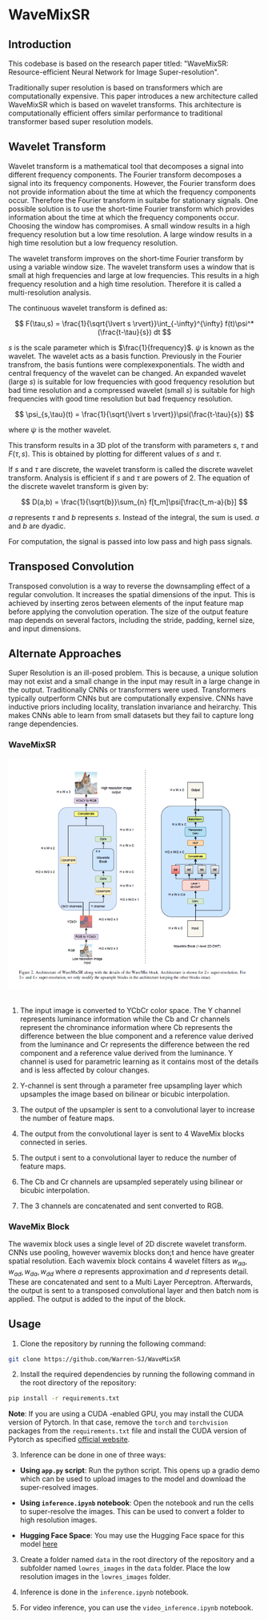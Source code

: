 # WaveMixSR

## Introduction

This codebase is based on the research paper titled: "WaveMixSR: Resource-efficient Neural Network for Image Super-resolution". 

Traditionally super resolution is based on transformers which are computationally expensive. This paper introduces a new architecture called WaveMixSR which is based on wavelet transforms. This architecture is computationally efficient offers similar performance to traditional transformer based super resolution models.

## Wavelet Transform

Wavelet transform is a mathematical tool that decomposes a signal into different frequency components. The Fourier transform decomposes a signal into its frequency components. However, the Fourier transform does not provide information about the time at which the frequency components occur. Therefore the Fourier transform in suitabe for stationary signals. One possible solution is to use the short-time Fourier transform which provides information about the time at which the frequency components occur. Choosing the window has compromises. A small window results in a high frequency resolution but a low time resolution. A large window results in a high time resolution but a low frequency resolution.

The wavelet transform improves on the short-time Fourier transform by using a variable window size. The wavelet transform uses a window that is small at high frequencies and large at low frequencies. This results in a high frequency resolution and a high time resolution. Therefore it is called a multi-resolution analysis.

The continuous wavelet transform is defined as:

$$ F(\tau,s) = \frac{1}{\sqrt{\lvert s \rvert}}\int_{-\infty}^{\infty} f(t)\psi^*(\frac{t-\tau}{s}) dt $$

$s$ is the scale parameter which is $\frac{1}{frequency}$. $\psi$ is known as the wavelet. The wavelet acts as a basis function. Previously in the Fourier transfrom, the basis funtions were complexexponentials. The width and central frequency of the wavelet can be changed. An expanded wavelet (large $s$) is suitable for low frequencies with good frequency resolution but bad time resolution and a compressed wavelet (small $s$) is suitable for high frequencies with good time resolution but bad frequency resolution.

$$ \psi_{s,\tau}(t) = \frac{1}{\sqrt{\lvert s \rvert}}\psi(\frac{t-\tau}{s}) $$

where $\psi$ is the mother wavelet. 

This transform results in a 3D plot of the transform with parameters $s$, $\tau$ and $F(\tau,s)$. This is obtained by plotting for different values of $s$ and $\tau$.

If $s$ and $\tau$ are discrete, the wavelet transform is called the discrete wavelet transform. Analysis is efficient if $s$ and $\tau$ are powers of $2$. The equation of the discrete wavelet transform is given by:

$$ D(a,b) = \frac{1}{\sqrt{b}}\sum_{n} f[t_m]\psi[\frac{t_m-a}{b}] $$

$a$ represents $\tau$ and $b$ represents $s$. Instead of the integral, the sum is used. $a$ and $b$ are dyadic.

For computation, the signal is passed into low pass and high pass signals.

## Transposed Convolution

Transposed convolution is a way to reverse the downsampling effect of a regular convolution. It increases the spatial dimensions of the input. This is achieved by inserting zeros between elements of the input feature map before applying the convolution operation. The size of the output feature map depends on several factors, including the stride, padding, kernel size, and input dimensions. 

## Alternate Approaches

Super Resolution is an ill-posed problem. This is because, a unique solution may not exist and a small change in the input may result in a large change in the output. Traditionally CNNs or transformers were used. Transformers typically outperform CNNs but are computationally expensive. CNNs have inductive priors including locality, translation invariance and heirarchy. This makes CNNs able to learn from small datasets but they fail to capture long range dependencies.

### WaveMixSR

<div style="text-align: center;">
  <img src="architecture.png" alt="Architecture of the model">
</div>
<br>


1. The input image is converted to YCbCr color space. The Y channel represents luminance information while the Cb and Cr channels represent the chrominance information where Cb represents the difference between the blue component and a reference value derived from the luminance and Cr represents the difference between the red component and a reference value derived from the luminance. Y channel is used for parametric learning as it contains most of the details and is less affected by colour changes.

2. Y-channel is sent through a parameter free upsampling layer which upsamples the image based on bilinear or bicubic interpolation.

3. The output of the upsampler is sent to a convolutional layer to increase the number of feature maps.

4.  The output from the convolutional layer is sent to 4 WaveMix blocks connected in series.

5. The output i sent to a convolutional layer to reduce the number of feature maps.

6. The Cb and Cr channels are upsampled seperately using bilinear or bicubic interpolation.

7. The 3 channels are concatenated and sent converted to RGB.

### WaveMix Block

The wavemix block uses a single level of 2D discrete wavelet transform. CNNs use pooling, however wavemix blocks don;t and hence have greater spatial resolution. Each wavemix block contains 4 wavelet filters as $w_{aa}, w_{ad}, w_{da}, w_{dd}$ where $a$ represents approximation and $d$ represents detail. These are concatenated and sent to a Multi Layer Perceptron. Afterwards, the output is sent to a transposed convolutional layer and then batch nom is applied. The output is added to the input of the block.

## Usage

1. Clone the repository by running the following command:

```bash
git clone https://github.com/Warren-SJ/WaveMixSR
```

2. Install the required dependencies by running the following command in the root directory of the repository:

```bash
pip install -r requirements.txt
```

**Note**: If you are using a CUDA -enabled GPU, you may install the CUDA version of Pytorch. In that case, remove the `torch` and `torchvision` packages from the `requirements.txt` file and install the CUDA version of Pytorch as specified [official website](https://pytorch.org/get-started/locally/).

3. Inference can be done in one of three ways:

- **Using ```app.py``` script**: Run the python script. This opens up a gradio demo which can be used to upload images to the model and download the super-resolved images.

- **Using ```inference.ipynb``` notebook**: Open the notebook and run the cells to super-resolve the images. This can be used to convert a folder to high resolution images.

- **Hugging Face Space**: You may use the Hugging Face space for this model [here](https://huggingface.co/spaces/Warren-SJ/WaveMixSR)

3. Create a folder  named `data` in the root directory of the repository and a subfolder named `lowres_images` in the `data` folder. Place the low resolution images in the `lowres_images` folder.

4. Inference is done in the `inference.ipynb` notebook.

5. For video inference,  you can use the `video_inference.ipynb` notebook.
